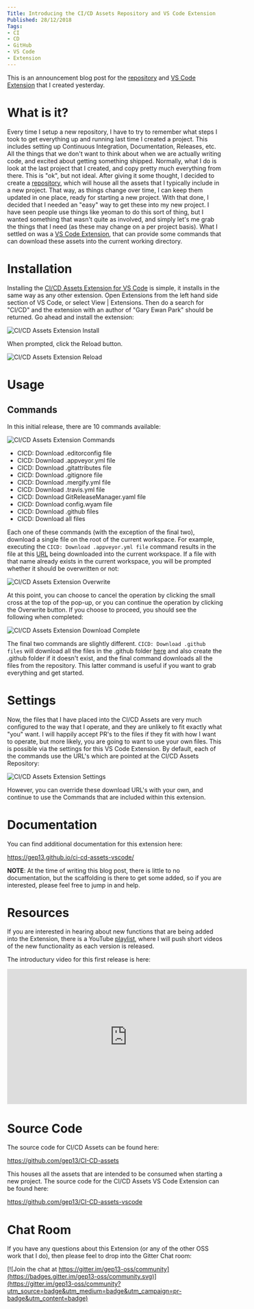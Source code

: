 ```yaml
---
Title: Introducing the CI/CD Assets Repository and VS Code Extension
Published: 28/12/2018
Tags:
- CI
- CD
- GitHub
- VS Code
- Extension
---
```


This is an announcement blog post for the [repository](https://github.com/gep13/CI-CD-assets) and [VS Code Extension](https://marketplace.visualstudio.com/items?itemName=gep13.ci-cd-assets-vscode) that I created yesterday.

# What is it?

Every time I setup a new repository, I have to try to remember what steps I took to get everything up and running last time I created a project.  This includes setting up Continuous Integration, Documentation, Releases, etc.  All the things that we don't want to think about when we are actually writing code, and excited about getting something shipped.  Normally, what I do is look at the last project that I created, and copy pretty much everything from there.  This is "ok", but not ideal.  After giving it some thought, I decided to create a [repository](https://github.com/gep13/CI-CD-assets), which will house all the assets that I typically include in a new project.  That way, as things change over time, I can keep them updated in one place, ready for starting a new project.  With that done, I decided that I needed an "easy" way to get these into my new project.  I have seen people use things like yeoman to do this sort of thing, but I wanted something that wasn't quite as involved, and simply let's me grab the things that I need (as these may change on a per project basis).  What I settled on was a [VS Code Extension](https://marketplace.visualstudio.com/items?itemName=gep13.ci-cd-assets-vscode), that can provide some commands that can download these assets into the current working directory.

# Installation

Installing the [CI/CD Assets Extension for VS Code](https://marketplace.visualstudio.com/items?itemName=gep13.ci-cd-assets-vscode) is simple, it installs in the same way as any other extension.  Open Extensions from the left hand side section of VS Code, or select View | Extensions.  Then do a search for "CI/CD" and the extension with an author of "Gary Ewan Park" should be returned.  Go ahead and install the extension:

![CI/CD Assets Extension Install](https://gep13wpstorage.blob.core.windows.net/gep13/2018/12/28/CI-CD-Assets-Extension-Install.png)

When prompted, click the Reload button.

![CI/CD Assets Extension Reload](https://gep13wpstorage.blob.core.windows.net/gep13/2018/12/28/CI-CD-Assets-Extension-Reload.png)

# Usage

## Commands

In this initial release, there are 10 commands available:

![CI/CD Assets Extension Commands](https://gep13wpstorage.blob.core.windows.net/gep13/2018/12/28/CI-CD-Assets-Extension-Commands.png)

* CICD: Download .editorconfig file
* CICD: Download .appveyor.yml file
* CICD: Download .gitattributes file
* CICD: Download .gitignore file
* CICD: Download .mergify.yml file
* CICD: Download .travis.yml file
* CICD: Download GitReleaseManager.yaml file
* CICD: Download config.wyam file
* CICD: Download .github files
* CICD: Download all files

Each one of these commands (with the exception of the final two), download a single file on the root of the current workspace.  For example, executing the `CICD: Download .appveyor.yml file` command results in the file at this [URL](https://github.com/gep13/CI-CD-assets/blob/master/.appveyor.yml) being downloaded into the current workspace.  If a file with that name already exists in the current workspace, you will be prompted whether it should be overwritten or not:

![CI/CD Assets Extension Overwrite](https://gep13wpstorage.blob.core.windows.net/gep13/2018/12/28/CI-CD-Assets-Extension-Overwrite.png)

At this point, you can choose to cancel the operation by clicking the small cross at the top of the pop-up, or you can continue the operation by clicking the Overwrite button.  If you choose to proceed, you should see the following when completed:

![CI/CD Assets Extension Download Complete](https://gep13wpstorage.blob.core.windows.net/gep13/2018/12/28/CI-CD-Assets-Extension-Download-Complete.png)

The final two commands are slightly different.  `CICD: Download .github files` will download all the files in the .github folder [here](https://github.com/gep13/CI-CD-assets/tree/master/.github) and also create the .github folder if it doesn't exist, and the final command downloads all the files from the repository.  This latter command is useful if you want to grab everything and get started.

# Settings

Now, the files that I have placed into the CI/CD Assets are very much configured to the way that I operate, and they are unlikely to fit exactly what "you" want.  I will happily accept PR's to the files if they fit with how I want to operate, but more likely, you are going to want to use your own files.  This is possible via the settings for this VS Code Extension.  By default, each of the commands use the URL's which are pointed at the CI/CD Assets Repository:

![CI/CD Assets Extension Settings](https://gep13wpstorage.blob.core.windows.net/gep13/2018/12/28/CI-CD-Assets-Extension-Settings.png)

However, you can override these download URL's with your own, and continue to use the Commands that are included within this extension.

# Documentation

You can find additional documentation for this extension here:

https://gep13.github.io/ci-cd-assets-vscode/

**NOTE**:  At the time of writing this blog post, there is little to no documentation, but the scaffolding is there to get some added, so if you are interested, please feel free to jump in and help.

# Resources

If you are interested in hearing about new functions that are being added into the Extension, there is a YouTube [playlist](https://www.youtube.com/playlist?list=PL84yg23i9GBjZXVmLgZfNcc9Nhz4aGdto), where I will push short videos of the new functionality as each version is released.

The introductury video for this first release is here:

<iframe width="560" height="315" src="https://www.youtube.com/embed/libl83OBs6o" frameborder="0" allow="accelerometer; autoplay; encrypted-media; gyroscope; picture-in-picture" allowfullscreen></iframe>

# Source Code

The source code for CI/CD Assets can be found here:

https://github.com/gep13/CI-CD-assets

This houses all the assets that are intended to be consumed when starting a new project.  The source code for the CI/CD Assets VS Code Extension can be found here:

https://github.com/gep13/CI-CD-assets-vscode

# Chat Room

If you have any questions about this Extension (or any of the other OSS work that I do), then please feel to drop into the Gitter Chat room:

[![Join the chat at https://gitter.im/gep13-oss/community](https://badges.gitter.im/gep13-oss/community.svg)](https://gitter.im/gep13-oss/community?utm_source=badge&utm_medium=badge&utm_campaign=pr-badge&utm_content=badge)
